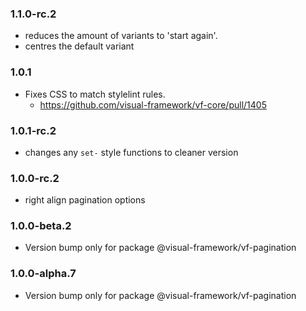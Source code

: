 ### 1.1.0-rc.2

* reduces the amount of variants to 'start again'.
* centres the default variant

### 1.0.1

* Fixes CSS to match stylelint rules.
  * https://github.com/visual-framework/vf-core/pull/1405

### 1.0.1-rc.2

* changes any `set-` style functions to cleaner version

### 1.0.0-rc.2

* right align pagination options

### 1.0.0-beta.2

* Version bump only for package @visual-framework/vf-pagination

### 1.0.0-alpha.7

* Version bump only for package @visual-framework/vf-pagination
